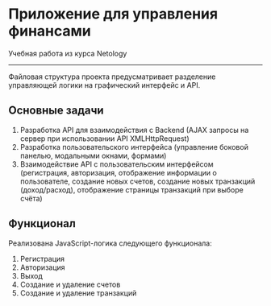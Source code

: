 # Приложение для управления финансами

Учебная работа из курса Netology

---

Файловая структура проекта предусматривает разделение управляющей логики на графический интерфейс и API.

## Основные задачи

1. Разработка API для взаимодействия с Backend (AJAX запросы на сервер при использовании API XMLHttpRequest)
2. Разработка пользовательского интерфейса (управление боковой панелью, модальными окнами, формами)
3. Взаимодействие API с пользовательским интерфейсом (регистрация, авторизация, отображение информации о пользователе,
создание новых счетов, создание новых транзакций (доход/расход), отображение страницы транзакций при выборе счёта)

## Функционал

Реализована JavaScript-логика следующего функционала:

1. Регистрация
2. Авторизация
3. Выход
4. Создание и удаление счетов
5. Создание и удаление транзакций
